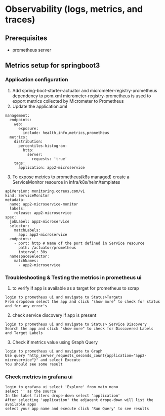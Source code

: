 # Observability (logs, metrics, and traces)

## Prerequisites

* prometheus server

## Metrics setup for springboot3

### Application configuration

1. Add spring-boot-starter-actuator and micrometer-registry-prometheus dependency to pom.xml
   micrometer-registry-prometheus is used to export metrics collected by Micrometer to Prometheus
2. Update the application.xml

```
management:
  endpoints:
    web:
      exposure:
        include: health,info,metrics,prometheus
  metrics:
    distribution:
      percentiles-histogram:
        http:
          server:
            requests: 'true'
    tags:
      application: app2-microservice
```

3. To expose metrics to prometheus(k8s managed)
   create a ServiceMonitor resource in infra/k8s/helm/templates

```
apiVersion: monitoring.coreos.com/v1
kind: ServiceMonitor
metadata:
  name: app2-microservice-monitor
  labels:
    release: app2-microservice
spec:
  jobLabel: app2-microservice
  selector:
    matchLabels:
      app: app2-microservice
  endpoints:
    - port: http # Name of the port defined in Service resource
      path: /actuator/prometheus
      interval: 30s
  namespaceSelector:
    matchNames:
      - app2-microservice
```

### Troubleshooting & Testing the metrics in prometheus ui

1. to verify if app is available as a target for prometheus to scrap

```
login to prometheus ui and navigate to Status>Targets
From dropdown select the app and click "show more" to check for status and for any error's
```

2. check service discovery if app is present

```
login to prometheus ui and navigate to Status> Service Discovery
Search the app and click "show more" to check for Discovered Labels and Target Labels
```

3. Check if metrics value using Graph Query

```
login to prometheus ui and navigate to Graph
Use query "http_server_requests_seconds_count{application="app2-microservice"}" and select Execute
You should see some result
```

### Check metrics in grafana ui

```
login to grafana ui select 'Explore' from main menu
select '' as the source 
In the label filters drope-down select 'application' 
After selecting 'application' the adjacent drope-down will list the available apps
select your app name and execute click 'Run Query' to see results  
```

